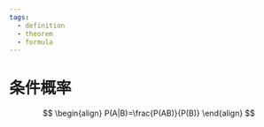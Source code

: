 ```yaml
---
tags:
  - definition
  - theorem
  - formula
---
```

# 条件概率
$$
\begin{align}
P(A|B)=\frac{P(AB)}{P(B)}
\end{align}
$$

